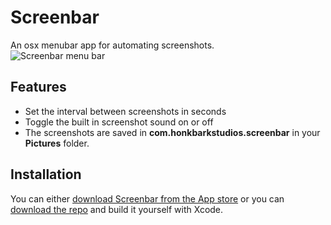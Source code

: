 # Screenbar
An osx menubar app for automating screenshots.    
![Screenbar menu bar](https://www.screenbar.net/assets/images/screenbar-window.png "Screenbar main")    

## Features
- Set the interval between screenshots in seconds
- Toggle the built in screenshot sound on or off
- The screenshots are saved in __com.honkbarkstudios.screenbar__ in your __Pictures__ folder.  


## Installation
You can either [download Screenbar from the App store](https://itunes.apple.com/us/app/screenbar/id1329392611?ls=1&mt=8 "download the executable")
 or you can
 [download the repo](https://github.com/crilleengvall/Screenbar/archive/master.zip "download the repo") and build it yourself with Xcode.
